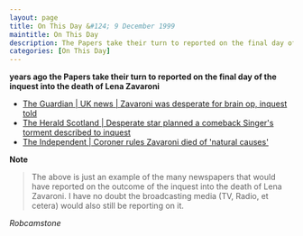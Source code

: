 ```yaml
---
layout: page
title: On This Day &#124; 9 December 1999
maintitle: On This Day
description: The Papers take their turn to reported on the final day of the inquest into the death of Lena Zavaroni.
categories: [On This Day]
---
```


**<span id="age1"></span> years ago the Papers take their turn to reported on the final day of the inquest into the death of Lena Zavaroni**
* [The Guardian &#124; UK news &#124; Zavaroni was desperate for brain op, inquest told](https://www.theguardian.com/uk/1999/dec/09/geoffreygibbs)
* [The Herald Scotland &#124; Desperate star planned a comeback Singer's torment described to inquest](https://www.heraldscotland.com/news/12203909.desperate-star-planned-a-comeback-singers-torment-described-to-inquest/)
* [The Independent &#124; Coroner rules Zavaroni died of 'natural causes'](https://www.independent.co.uk/news/uk/home-news/coroner-rules-zavaroni-died-of-natural-causes-744128.html)

**Note**
> The above is just an example of the many newspapers that would have reported on the outcome of the inquest into the death of Lena Zavaroni. I have no doubt the broadcasting media (TV, Radio, et cetera) would also still be reporting on it.

<cite>Robcamstone</cite>

<!-- Script for calculating number of years ago -->
<script>
var dob = '19991209';
var year = Number(dob.substr(0, 4));
var month = Number(dob.substr(4, 2)) - 1;
var day = Number(dob.substr(6, 2));
var today = new Date();
var age1 = today.getFullYear() - year;
if (today.getMonth() < month || (today.getMonth() == month && today.getDate() < day)) {
age1--;
}
document.getElementById("age1").innerHTML=age1;
</script>
